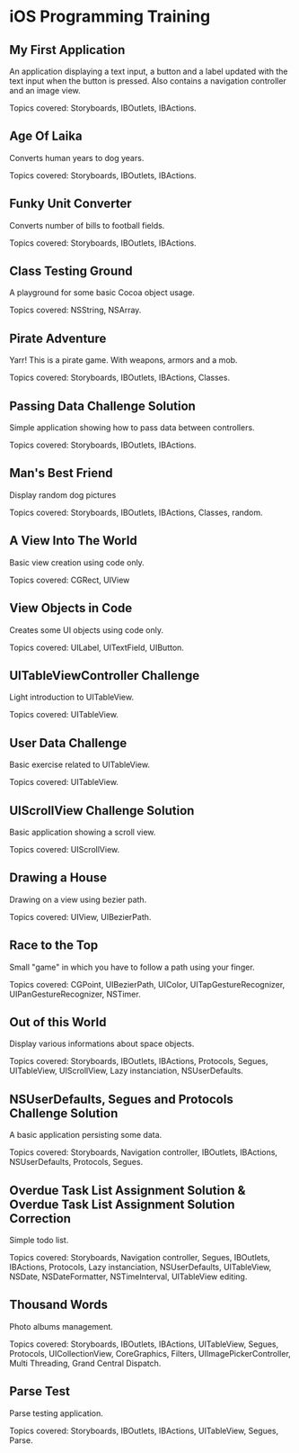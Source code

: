 iOS Programming Training
========================


My First Application
------------------

An application displaying a text input, a button and a label updated with the text input when the button is pressed. Also
contains a navigation controller and an image view.

Topics covered: Storyboards, IBOutlets, IBActions.


Age Of Laika
------------

Converts human years to dog years.

Topics covered: Storyboards, IBOutlets, IBActions.


Funky Unit Converter
--------------------

Converts number of bills to football fields.

Topics covered: Storyboards, IBOutlets, IBActions.


Class Testing Ground
--------------------

A playground for some basic Cocoa object usage.

Topics covered: NSString, NSArray.


Pirate Adventure
----------------

Yarr! This is a pirate game. With weapons, armors and a mob.

Topics covered: Storyboards, IBOutlets, IBActions, Classes.


Passing Data Challenge Solution
-------------------------------

Simple application showing how to pass data between controllers.

Topics covered: Storyboards, IBOutlets, IBActions.


Man's Best Friend
-----------------

Display random dog pictures

Topics covered: Storyboards, IBOutlets, IBActions, Classes, random.


A View Into The World
----------------------

Basic view creation using code only.

Topics covered: CGRect, UIView


View Objects in Code
--------------------

Creates some UI objects using code only.

Topics covered: UILabel, UITextField, UIButton.


UITableViewController Challenge
-------------------------------

Light introduction to UITableView.

Topics covered: UITableView.


User Data Challenge
-------------------

Basic exercise related to UITableView.

Topics covered: UITableView.


UIScrollView Challenge Solution
-------------------------------

Basic application showing a scroll view.

Topics covered: UIScrollView.


Drawing a House
---------------

Drawing on a view using bezier path.

Topics covered: UIView, UIBezierPath.


Race to the Top
---------------

Small "game" in which you have to follow a path using your finger.

Topics covered: CGPoint, UIBezierPath, UIColor, UITapGestureRecognizer, UIPanGestureRecognizer, NSTimer.


Out of this World
-----------------

Display various informations about space objects.

Topics covered: Storyboards, IBOutlets, IBActions, Protocols, Segues, UITableView, UIScrollView, Lazy instanciation, NSUserDefaults.


NSUserDefaults, Segues and Protocols Challenge Solution
-------------------------------------------------------

A basic application persisting some data.

Topics covered: Storyboards, Navigation controller, IBOutlets, IBActions, NSUserDefaults, Protocols, Segues.


Overdue Task List Assignment Solution & Overdue Task List Assignment Solution Correction
----------------------------------------------------------------------------------------

Simple todo list.

Topics covered: Storyboards, Navigation controller, Segues, IBOutlets, IBActions, Protocols, Lazy instanciation, NSUserDefaults, UITableView, NSDate, NSDateFormatter, NSTimeInterval, UITableView editing.


Thousand Words
--------------

Photo albums management.

Topics covered: Storyboards, IBOutlets, IBActions, UITableView, Segues, Protocols, UICollectionView, CoreGraphics, Filters, UIImagePickerController, Multi Threading, Grand Central Dispatch.


Parse Test
----------

Parse testing application.

Topics covered: Storyboards, IBOutlets, IBActions, UITableView, Segues, Parse.
